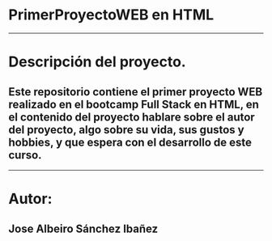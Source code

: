 # PrimerProyectoWEB en HTML

---

# Descripción del proyecto.

## Este repositorio contiene el primer proyecto WEB realizado en el bootcamp Full Stack en HTML, en el contenido del proyecto hablare sobre el autor del proyecto, algo sobre su vida, sus gustos y hobbies, y que espera con el desarrollo de este curso.

---

# Autor:

## Jose Albeiro Sánchez Ibañez
